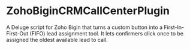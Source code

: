# ZohoBiginCRMCallCenterPlugin
A Deluge script for Zoho Bigin that turns a custom button into a First-In-First-Out (FIFO) lead assignment tool. It lets confirmers click once to be assigned the oldest available lead to call.
